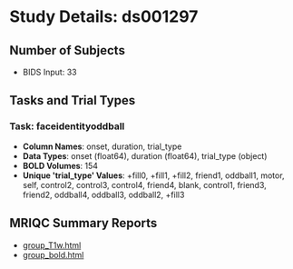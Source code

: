 # Study Details: ds001297

## Number of Subjects
- BIDS Input: 33

## Tasks and Trial Types
### Task: faceidentityoddball
- **Column Names**: onset, duration, trial_type
- **Data Types**: onset (float64), duration (float64), trial_type (object)
- **BOLD Volumes**: 154
- **Unique 'trial_type' Values**: +fill0, +fill1, +fill2, friend1, oddball1, motor, self, control2, control3, control4, friend4, blank, control1, friend3, friend2, oddball4, oddball3, oddball2, +fill3

## MRIQC Summary Reports
- [group_T1w.html](https://htmlpreview.github.io/?https://github.com/demidenm/openneuro_glmfitlins/blob/main/statsmodel_specs/ds001297/mriqc_summary/group_T1w.html)
- [group_bold.html](https://htmlpreview.github.io/?https://github.com/demidenm/openneuro_glmfitlins/blob/main/statsmodel_specs/ds001297/mriqc_summary/group_bold.html)
